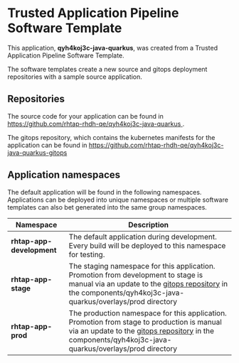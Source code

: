 # Trusted Application Pipeline Software Template

This application, **qyh4koj3c-java-quarkus**, was created from a Trusted Application Pipeline Software Template.

The software templates create a new source and gitops deployment repositories with a sample source application. 

## Repositories

The source code for your application can be found in [https://github.com/rhtap-rhdh-qe/qyh4koj3c-java-quarkus ](https://github.com/rhtap-rhdh-qe/qyh4koj3c-java-quarkus ).
 
The gitops repository, which contains the kubernetes manifests for the application can be found in 
[https://github.com/rhtap-rhdh-qe/qyh4koj3c-java-quarkus-gitops ](https://github.com/rhtap-rhdh-qe/qyh4koj3c-java-quarkus-gitops ) 

## Application namespaces 

The default application will be found in the following namespaces. Applications can be deployed into unique namespaces or multiple software templates can also bet generated into the same group namespaces.  

|  Namespace   |  Description   |  
| -------- | -------- |   
| **rhtap-app-development** | The default application during development. Every build will be deployed to this namespace for testing. | 
| **rhtap-app-stage** | The staging namespace for this application. Promotion from development to stage is manual via an update to the [gitops repository](https://github.com/rhtap-rhdh-qe/qyh4koj3c-java-quarkus-gitops ) in the components/qyh4koj3c-java-quarkus/overlays/prod directory |  
| **rhtap-app-prod** | The production namespace for this application. Promotion from stage to production is manual via an update to the [gitops repository](https://github.com/rhtap-rhdh-qe/qyh4koj3c-java-quarkus-gitops ) in the components/qyh4koj3c-java-quarkus/overlays/prod directory | 